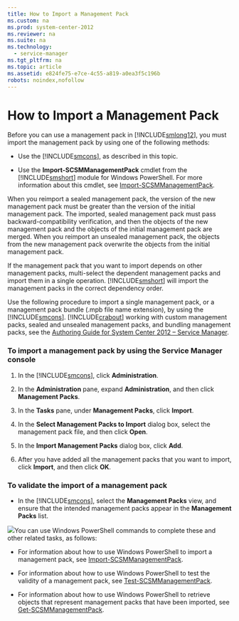 ```yaml
---
title: How to Import a Management Pack
ms.custom: na
ms.prod: system-center-2012
ms.reviewer: na
ms.suite: na
ms.technology: 
  - service-manager
ms.tgt_pltfrm: na
ms.topic: article
ms.assetid: e824fe75-e7ce-4c55-a819-a0ea3f5c196b
robots: noindex,nofollow
---
```

# How to Import a Management Pack
Before you can use a management pack in [!INCLUDE[smlong12](../Token/smlong12_md.md)], you must import the management pack by using one of the following methods:

-   Use the [!INCLUDE[smcons](../Token/smcons_md.md)], as described in this topic.

-   Use the **Import\-SCSMManagementPack** cmdlet from the [!INCLUDE[smshort](../Token/smshort_md.md)] module for Windows PowerShell. For more information about this cmdlet, see [Import\-SCSMManagementPack](http://go.microsoft.com/fwlink/p/?LinkID=225396).

When you reimport a sealed management pack, the version of the new management pack must be greater than the version of the initial management pack. The imported, sealed management pack must pass backward\-compatibility verification, and then the objects of the new management pack and the objects of the initial management pack are merged. When you reimport an unsealed management pack, the objects from the new management pack overwrite the objects from the initial management pack.

If the management pack that you want to import depends on other management packs, multi\-select the dependent management packs and import them in a single operation. [!INCLUDE[smshort](../Token/smshort_md.md)] will import the management packs in the correct dependency order.

Use the following procedure to import a single management pack, or a management pack bundle \(.mpb file name extension\), by using the [!INCLUDE[smcons](../Token/smcons_md.md)]. [!INCLUDE[crabout](../Token/crabout_md.md)] working with custom management packs, sealed and unsealed management packs, and bundling management packs, see the [Authoring Guide for System Center 2012 – Service Manager](http://go.microsoft.com/fwlink/p/?LinkId=210314).

### To import a management pack by using the Service Manager console

1.  In the [!INCLUDE[smcons](../Token/smcons_md.md)], click **Administration**.

2.  In the **Administration** pane, expand **Administration**, and then click **Management Packs**.

3.  In the **Tasks** pane, under **Management Packs**, click **Import**.

4.  In the **Select Management Packs to Import** dialog box, select the management pack file, and then click **Open**.

5.  In the **Import Management Packs** dialog box, click **Add**.

6.  After you have added all the management packs that you want to import, click **Import**, and then click **OK**.

### To validate the import of a management pack

-   In the [!INCLUDE[smcons](../Token/smcons_md.md)], select the **Management Packs** view, and ensure that the intended management packs appear in the **Management Packs** list.

![](../Image/PSSymbol.gif)You can use Windows PowerShell commands to complete these and other related tasks, as follows:

-   For information about how to use Windows PowerShell to import a management pack, see [Import\-SCSMManagementPack](http://go.microsoft.com/fwlink/p/?LinkID=225396).

-   For information about how to use Windows PowerShell to test the validity of a management pack, see [Test\-SCSMManagementPack](http://go.microsoft.com/fwlink/p/?LinkID=225419).

-   For information about how to use Windows PowerShell to retrieve objects that represent management packs that have been imported, see [Get\-SCSMManagementPack](http://go.microsoft.com/fwlink/p/?LinkID=225404).

